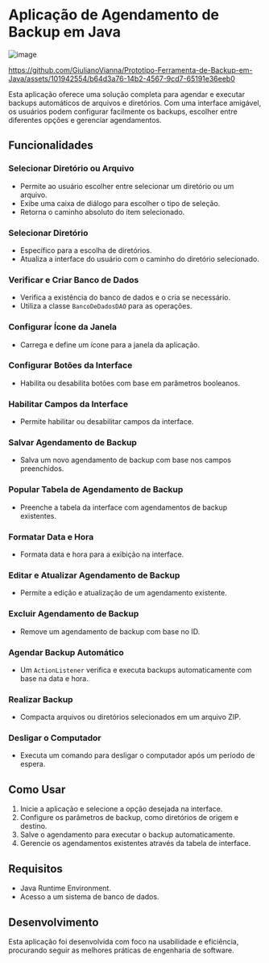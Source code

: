 # Aplicação de Agendamento de Backup em Java

![image](https://github.com/GiulianoVianna/Prototipo-Ferramenta-de-Backup-em-Java/assets/101942554/6683a104-2382-4047-9cbd-59f8d29e1436)

https://github.com/GiulianoVianna/Prototipo-Ferramenta-de-Backup-em-Java/assets/101942554/b64d3a76-14b2-4567-9cd7-65191e36eeb0

Esta aplicação oferece uma solução completa para agendar e executar backups automáticos de arquivos e diretórios. Com uma interface amigável, os usuários podem configurar facilmente os backups, escolher entre diferentes opções e gerenciar agendamentos.

## Funcionalidades

### Selecionar Diretório ou Arquivo
- Permite ao usuário escolher entre selecionar um diretório ou um arquivo.
- Exibe uma caixa de diálogo para escolher o tipo de seleção.
- Retorna o caminho absoluto do item selecionado.

### Selecionar Diretório
- Específico para a escolha de diretórios.
- Atualiza a interface do usuário com o caminho do diretório selecionado.

### Verificar e Criar Banco de Dados
- Verifica a existência do banco de dados e o cria se necessário.
- Utiliza a classe `BancoDeDadosDAO` para as operações.

### Configurar Ícone da Janela
- Carrega e define um ícone para a janela da aplicação.

### Configurar Botões da Interface
- Habilita ou desabilita botões com base em parâmetros booleanos.

### Habilitar Campos da Interface
- Permite habilitar ou desabilitar campos da interface.

### Salvar Agendamento de Backup
- Salva um novo agendamento de backup com base nos campos preenchidos.

### Popular Tabela de Agendamento de Backup
- Preenche a tabela da interface com agendamentos de backup existentes.

### Formatar Data e Hora
- Formata data e hora para a exibição na interface.

### Editar e Atualizar Agendamento de Backup
- Permite a edição e atualização de um agendamento existente.

### Excluir Agendamento de Backup
- Remove um agendamento de backup com base no ID.

### Agendar Backup Automático
- Um `ActionListener` verifica e executa backups automaticamente com base na data e hora.

### Realizar Backup
- Compacta arquivos ou diretórios selecionados em um arquivo ZIP.

### Desligar o Computador
- Executa um comando para desligar o computador após um período de espera.

## Como Usar
1. Inicie a aplicação e selecione a opção desejada na interface.
2. Configure os parâmetros de backup, como diretórios de origem e destino.
3. Salve o agendamento para executar o backup automaticamente.
4. Gerencie os agendamentos existentes através da tabela de interface.

## Requisitos
- Java Runtime Environment.
- Acesso a um sistema de banco de dados.

## Desenvolvimento
Esta aplicação foi desenvolvida com foco na usabilidade e eficiência, procurando seguir as melhores práticas de engenharia de software.

